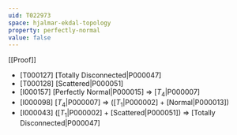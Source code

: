 ```yaml
---
uid: T022973
space: hjalmar-ekdal-topology
property: perfectly-normal
value: false
---
```

[[Proof]]

* [T000127] [Totally Disconnected|P000047]
* [T000128] [Scattered|P000051]
* [I000157] [Perfectly Normal|P000015] => [$T_4$|P000007]
* [I000098] [$T_4$|P000007] => ([$T_1$|P000002] + [Normal|P000013])
* [I000043] ([$T_1$|P000002] + [Scattered|P000051]) => [Totally Disconnected|P000047]

